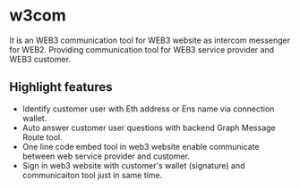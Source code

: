 # w3com
It is an WEB3 communication tool for WEB3 website as intercom messenger for WEB2. Providing communication tool for WEB3 service provider and WEB3 customer.

## Highlight features

* Identify customer user with Eth address or Ens name via connection wallet.
* Auto answer customer user questions with backend Graph Message Route tool.
* One line code embed tool in web3 website enable communicate between web service provider and customer.
* Sign in web3 website with customer's wallet (signature) and communicaiton tool just in same time.
